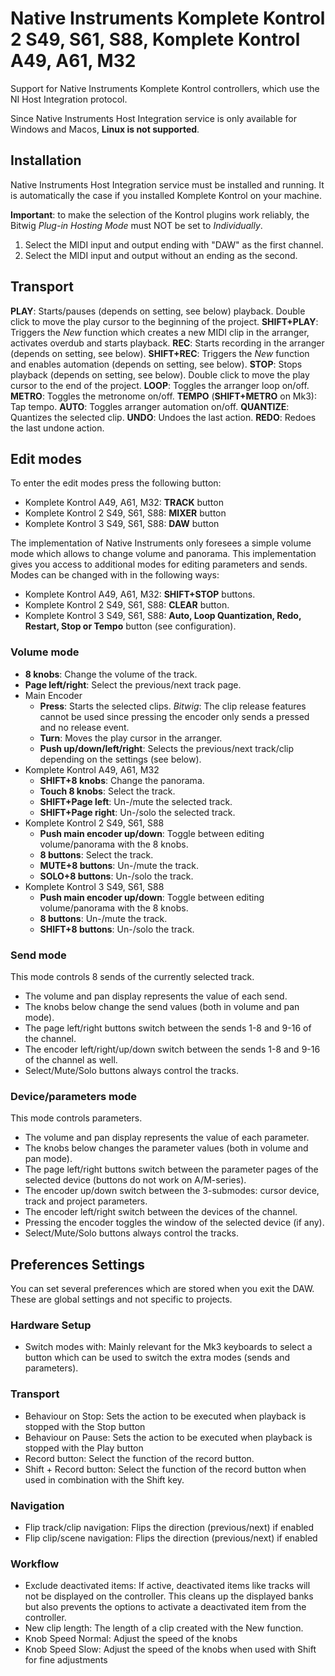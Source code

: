# Native Instruments Komplete Kontrol 2 S49, S61, S88, Komplete Kontrol A49, A61, M32

Support for Native Instruments Komplete Kontrol controllers, which use the NI Host Integration protocol.

Since Native Instruments Host Integration service is only available for Windows and Macos, **Linux is not supported**.

## Installation

Native Instruments Host Integration service must be installed and running. It is automatically the case
if you installed Komplete Kontrol on your machine.

**Important**: to make the selection of the Kontrol plugins work reliably, the Bitwig *Plug-in Hosting Mode* must NOT be set to *Individually*.

1. Select the MIDI input and output ending with "DAW" as the first channel.
2. Select the MIDI input and output without an ending as the second.

## Transport

**PLAY**: Starts/pauses (depends on setting, see below) playback. Double click to move the play cursor to the beginning of the project.
**SHIFT+PLAY**: Triggers the *New* function which creates a new MIDI clip in the arranger, activates overdub and starts playback.
**REC**: Starts recording in the arranger (depends on setting, see below).
**SHIFT+REC**: Triggers the *New* function and enables automation (depends on setting, see below).
**STOP**: Stops playback (depends on setting, see below). Double click to move the play cursor to the end of the project.
**LOOP**: Toggles the arranger loop on/off.
**METRO**: Toggles the metronome on/off.
**TEMPO** (**SHIFT+METRO** on Mk3): Tap tempo.
**AUTO**: Toggles arranger automation on/off.
**QUANTIZE**: Quantizes the selected clip.
**UNDO**: Undoes the last action.
**REDO**: Redoes the last undone action.

## Edit modes

To enter the edit modes press the following button:

* Komplete Kontrol A49, A61, M32: **TRACK** button
* Komplete Kontrol 2 S49, S61, S88: **MIXER** button
* Komplete Kontrol 3 S49, S61, S88: **DAW** button

The implementation of Native Instruments only foresees a simple volume mode which allows to change volume and panorama.
This implementation gives you access to additional modes for editing parameters and sends.
Modes can be changed with in the following ways:

* Komplete Kontrol A49, A61, M32: **SHIFT+STOP** buttons.
* Komplete Kontrol 2 S49, S61, S88: **CLEAR** button.
* Komplete Kontrol 3 S49, S61, S88: **Auto, Loop Quantization, Redo, Restart, Stop or Tempo** button (see configuration).

### Volume mode

* **8 knobs**: Change the volume of the track.
* **Page left/right**: Select the previous/next track page.
* Main Encoder
    * **Press**: Starts the selected clips. *Bitwig*: The clip release features cannot be used since pressing the encoder only sends a pressed and no release event.
    * **Turn**: Moves the play cursor in the arranger.
    * **Push up/down/left/right**: Selects the previous/next track/clip depending on the settings (see below).
* Komplete Kontrol A49, A61, M32
    * **SHIFT+8 knobs**: Change the panorama.
    * **Touch 8 knobs**: Select the track.
    * **SHIFT+Page left**: Un-/mute the selected track.
    * **SHIFT+Page right**: Un-/solo the selected track.
* Komplete Kontrol 2 S49, S61, S88
    * **Push main encoder up/down**: Toggle between editing volume/panorama with the 8 knobs.
    * **8 buttons**: Select the track.
    * **MUTE+8 buttons**: Un-/mute the track.
    * **SOLO+8 buttons**: Un-/solo the track.
* Komplete Kontrol 3 S49, S61, S88
    * **Push main encoder up/down**: Toggle between editing volume/panorama with the 8 knobs.
    * **8 buttons**: Un-/mute the track.
    * **SHIFT+8 buttons**: Un-/solo the track.

### Send mode

This mode controls 8 sends of the currently selected track.

* The volume and pan display represents the value of each send.
* The knobs below change the send values (both in volume and pan mode).
* The page left/right buttons switch between the sends 1-8 and 9-16 of the channel.
* The encoder left/right/up/down switch between the sends 1-8 and 9-16 of the channel as well.
* Select/Mute/Solo buttons always control the tracks.

### Device/parameters mode

This mode controls parameters.

* The volume and pan display represents the value of each parameter.
* The knobs below changes the parameter values (both in volume and pan mode).
* The page left/right buttons switch between the parameter pages of the selected device (buttons do not work on A/M-series).
* The encoder up/down switch between the 3-submodes: cursor device, track and project parameters.
* The encoder left/right switch between the devices of the channel.
* Pressing the encoder toggles the window of the selected device (if any).
* Select/Mute/Solo buttons always control the tracks.

## Preferences Settings

You can set several preferences which are stored when you exit the DAW. These are global settings and not specific to projects.

### Hardware Setup

* Switch modes with: Mainly relevant for the Mk3 keyboards to select a button which can be used to switch the extra modes (sends and parameters).

### Transport

* Behaviour on Stop: Sets the action to be executed when playback is stopped with the Stop button
* Behaviour on Pause: Sets the action to be executed when playback is stopped with the Play button
* Record button: Select the function of the record button.
* Shift + Record button: Select the function of the record button when used in combination with the Shift key.

### Navigation

* Flip track/clip navigation: Flips the direction (previous/next) if enabled
* Flip clip/scene navigation: Flips the direction (previous/next) if enabled

### Workflow

* Exclude deactivated items: If active, deactivated items like tracks will not be displayed on the controller. This cleans up the displayed banks but also prevents the options to activate a deactivated item from the controller.
* New clip length: The length of a clip created with the New function.
* Knob Speed Normal: Adjust the speed of the knobs
* Knob Speed Slow: Adjust the speed of the knobs when used with Shift for fine adjustments

<div style="page-break-after: always; visibility: hidden"> 
\pagebreak 
</div>

